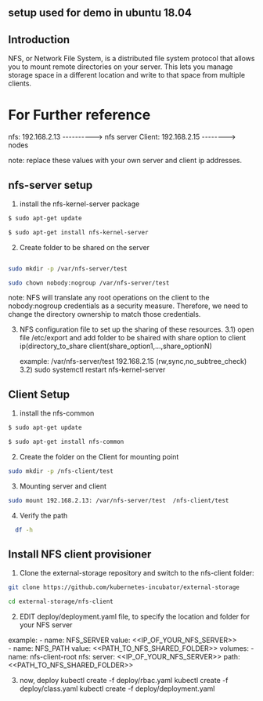 ## setup used for demo in ubuntu 18.04

## Introduction
NFS, or Network File System, is a distributed file system protocol that allows you to mount remote directories on your server. This lets you manage storage space in a different location and write to that space from multiple clients. 



  # For Further reference 
 nfs: 192.168.2.13  ----------> nfs server
Client:  192.168.2.15 --------> nodes

note: replace these values with your own server and client ip addresses.

## nfs-server setup
1) install the nfs-kernel-server package 
```bash
$ sudo apt-get update
```
```bash
$ sudo apt-get install nfs-kernel-server
```
2) Create folder to be shared on the server
```bash

sudo mkdir -p /var/nfs-server/test 

sudo chown nobody:nogroup /var/nfs-server/test
```

note: NFS will translate any root operations on the client to the nobody:nogroup credentials as a security measure. Therefore, we need to change the directory ownership to match those credentials.

3)  NFS configuration file to set up the sharing of these resources.
 3.1) open file /etc/export and add  folder to be shaired with share option to client ip(directory_to_share    client(share_option1,...,share_optionN)

      example: /var/nfs-server/test    192.168.2.15 (rw,sync,no_subtree_check)
  3.2) sudo systemctl restart nfs-kernel-server

## Client Setup

1) install the nfs-common
```bash
$ sudo apt-get update
```
```bash
$ sudo apt-get install nfs-common
```
2) Create the folder on the Client for mounting point

```bash
sudo mkdir -p /nfs-client/test
```
3) Mounting server and client
```bash
sudo mount 192.168.2.13: /var/nfs-server/test  /nfs-client/test
```

4) Verify the path
```bash
  df -h
```
## Install NFS client provisioner
1) Clone the external-storage repository and switch to the nfs-client folder:

```bash
git clone https://github.com/kubernetes-incubator/external-storage

cd external-storage/nfs-client

```

2) EDIT deploy/deployment.yaml file, to specify the location and folder for your NFS server

example: 
           - name: NFS_SERVER 
             value: <<IP_OF_YOUR_NFS_SERVER>>  
           - name: NFS_PATH 
             value: <<PATH_TO_NFS_SHARED_FOLDER>>
     volumes: 
       - name: nfs-client-root 
         nfs: 
           server: <<IP_OF_YOUR_NFS_SERVER>>
           path: <<PATH_TO_NFS_SHARED_FOLDER>>

3) now, deploy 
kubectl create -f deploy/rbac.yaml
kubectl create -f deploy/class.yaml
kubectl create -f deploy/deployment.yaml
